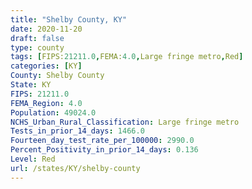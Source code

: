 ```yaml
---
title: "Shelby County, KY"
date: 2020-11-20
draft: false
type: county
tags: [FIPS:21211.0,FEMA:4.0,Large fringe metro,Red]
categories: [KY]
County: Shelby County
State: KY
FIPS: 21211.0
FEMA_Region: 4.0
Population: 49024.0
NCHS_Urban_Rural_Classification: Large fringe metro
Tests_in_prior_14_days: 1466.0
Fourteen_day_test_rate_per_100000: 2990.0
Percent_Positivity_in_prior_14_days: 0.136
Level: Red
url: /states/KY/shelby-county
---
```



